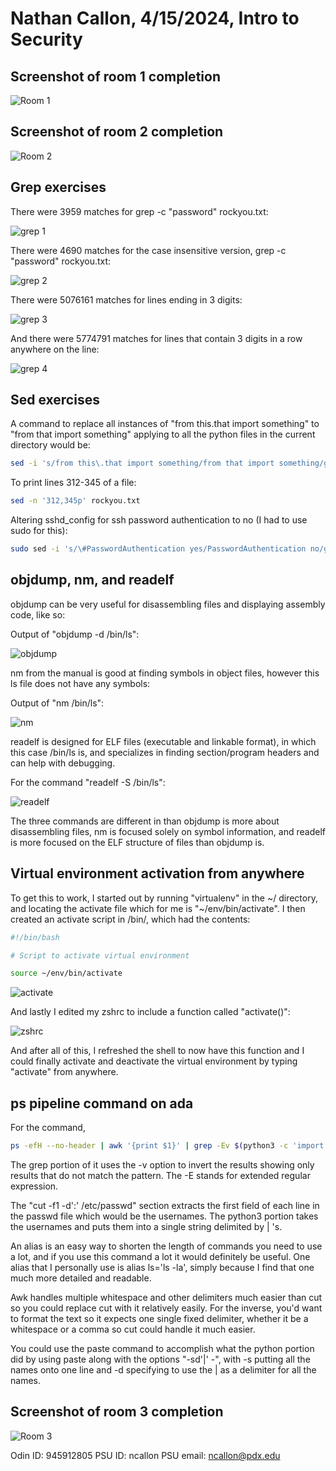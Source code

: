 # Nathan Callon, 4/15/2024, Intro to Security

## Screenshot of room 1 completion

![Room 1](image.png)

## Screenshot of room 2 completion

![Room 2](image-1.png)

## Grep exercises

There were 3959 matches for grep -c "password" rockyou.txt:

![grep 1](image-2.png)

There were 4690 matches for the case insensitive version, grep -c "password" rockyou.txt:

![grep 2](image-3.png)

There were 5076161 matches for lines ending in 3 digits:

![grep 3](image-4.png)

And there were 5774791 matches for lines that contain 3 digits in a row anywhere on the line:

![grep 4](image-5.png)

## Sed exercises

A command to replace all instances of "from this.that import something" to "from that import something"
applying to all the python files in the current directory would be:

```sh
sed -i 's/from this\.that import something/from that import something/g' \*.py
```

To print lines 312-345 of a file:

```sh
sed -n '312,345p' rockyou.txt
```

Altering sshd_config for ssh password authentication to no (I had to use sudo for this):

```sh
sudo sed -i 's/\#PasswordAuthentication yes/PasswordAuthentication no/g' sshd_config
```

## objdump, nm, and readelf

objdump can be very useful for disassembling files and displaying assembly code, like so:

Output of "objdump -d /bin/ls":

![objdump](image-6.png)

nm from the manual is good at finding symbols in object files, however this ls file does not have any symbols:

Output of "nm /bin/ls":

![nm](image-7.png)

readelf is designed for ELF files (executable and linkable format), in which this case /bin/ls is, and specializes in finding section/program headers and can help with debugging.

For the command "readelf -S /bin/ls":

![readelf](image-8.png)

The three commands are different in than objdump is more about disassembling files, nm is focused solely on symbol information, and readelf is more focused on the ELF structure of files than objdump is.

## Virtual environment activation from anywhere

To get this to work, I started out by running "virtualenv" in the ~/ directory, and locating the activate file which for me is "~/env/bin/activate". I then created an activate script in /bin/, which had the contents:

```sh
#!/bin/bash

# Script to activate virtual environment

source ~/env/bin/activate
```

![activate](image-10.png)

And lastly I edited my zshrc to include a function called "activate()":

![zshrc](image-9.png)

And after all of this, I refreshed the shell to now have this function and I could finally activate and deactivate the virtual environment by typing "activate" from anywhere.

## ps pipeline command on ada

For the command,

```sh
ps -efH --no-header | awk '{print $1}' | grep -Ev $(python3 -c 'import sys; print("|".join(sys.argv[1:]))' $(cut -f1 -d':' /etc/passwd)) | sort | uniq -c | sort -n
```

The grep portion of it uses the -v option to invert the results showing only results that do not match the pattern. The -E stands for extended regular expression.

The "cut -f1 -d':' /etc/passwd" section extracts the first field of each line in the passwd file which would be the usernames. The python3 portion takes the usernames and puts them into a single string delimited by | 's.

An alias is an easy way to shorten the length of commands you need to use a lot, and if you use this command a lot it would definitely be useful. One alias that I personally use is alias ls='ls -la', simply because I find that one much more detailed and readable.

Awk handles multiple whitespace and other delimiters much easier than cut so you could replace cut with it relatively easily. For the inverse, you'd want to format the text so it expects one single fixed delimiter, whether it be a whitespace or a comma so cut could handle it much easier.

You could use the paste command to accomplish what the python portion did by using paste along with the options "-sd'|' -", with -s putting all the names onto one line and -d specifying to use the | as a delimiter for all the names.

## Screenshot of room 3 completion

![Room 3](image-11.png)

Odin ID: 945912805
PSU ID: ncallon
PSU email: ncallon@pdx.edu
